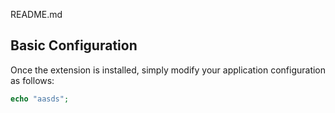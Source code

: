 README.md

Basic Configuration
-------------------

Once the extension is installed, simply modify your application configuration as follows:

```php
echo "aasds";
```